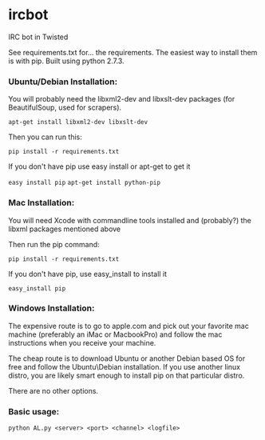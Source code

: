 ircbot
======

IRC bot in Twisted

See requirements.txt for... the requirements.  The easiest way to install them is with pip.
Built using python 2.7.3.

### Ubuntu/Debian Installation:

You will probably need the libxml2-dev and libxslt-dev packages (for BeautifulSoup, used for scrapers). 

`apt-get install libxml2-dev libxslt-dev`

Then you can run this:

`pip install -r requirements.txt`

If you don't have pip use easy install or apt-get to get it

`easy install pip`
`apt-get install python-pip`


### Mac Installation:

You will need Xcode with commandline tools installed and (probably?) the libxml packages mentioned above

Then run the pip command:

`pip install -r requirements.txt`

If you don't have pip, use easy_install to install it

`easy_install pip`


### Windows Installation:

The expensive route is to go to apple.com and pick out your favorite mac machine (preferably an iMac or MacbookPro)
and follow the mac instructions when you receive your machine.

The cheap route is to download Ubuntu or another Debian based OS for free and follow the Ubuntu\Debian installation.
If you use another linux distro, you are likely smart enough to install pip on that particular distro.

There are no other options.

### Basic usage:
`python AL.py <server> <port> <channel> <logfile>`


